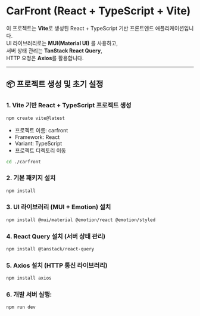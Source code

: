 # CarFront (React + TypeScript + Vite)

이 프로젝트는 **Vite**로 생성된 React + TypeScript 기반 프론트엔드 애플리케이션입니다.  
UI 라이브러리로는 **MUI(Material UI)** 를 사용하고,  
서버 상태 관리는 **TanStack React Query**,  
HTTP 요청은 **Axios**를 활용합니다.

---

## 📦 프로젝트 생성 및 초기 설정

### 1. Vite 기반 React + TypeScript 프로젝트 생성

```bash
npm create vite@latest
```

- 프로젝트 이름: carfront
- Framework: React
- Variant: TypeScript
- 프로젝트 디렉토리 이동

```bash
cd ./carfront
```

### 2. 기본 패키지 설치

```bash
npm install
```

### 3. UI 라이브러리 (MUI + Emotion) 설치

```bash
npm install @mui/material @emotion/react @emotion/styled
```

### 4. React Query 설치 (서버 상태 관리)

```bash
npm install @tanstack/react-query
```

### 5. Axios 설치 (HTTP 통신 라이브러리)

```bash
npm install axios
```

### 6. 개발 서버 실행:

```bash
npm run dev
```
